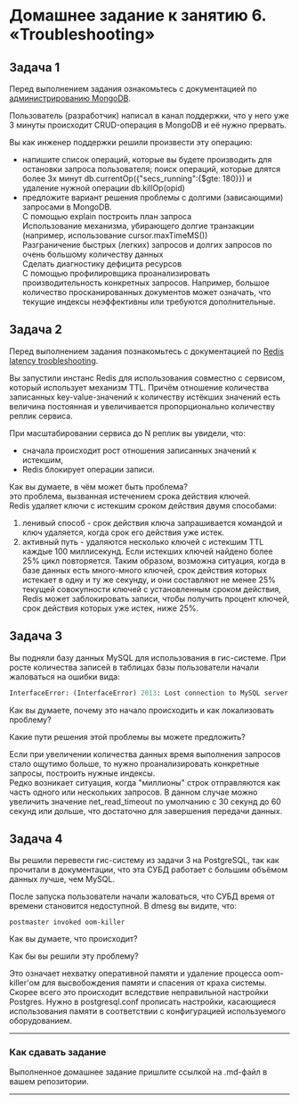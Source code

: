 # Домашнее задание к занятию 6. «Troubleshooting»

## Задача 1

Перед выполнением задания ознакомьтесь с документацией по [администрированию MongoDB](https://docs.mongodb.com/manual/administration/).

Пользователь (разработчик) написал в канал поддержки, что у него уже 3 минуты происходит CRUD-операция в MongoDB и её 
нужно прервать. 

Вы как инженер поддержки решили произвести эту операцию:

- напишите список операций, которые вы будете производить для остановки запроса пользователя;
  поиск операций, которые длятся более 3х минут db.currentOp({"secs_running":{$gte: 180}}) и удаление нужной операции db.killOp(opid)
- предложите вариант решения проблемы с долгими (зависающими) запросами в MongoDB.  
  С помощью explain построить план запроса  
  Использование механизма, убирающего долгие транзакции (например, использование cursor.maxTimeMS(<time limit>))  
  Разграничение быстрых (легких) запросов  и долгих запросов по очень большому количеству данных  
  Сделать диагностику дефицита ресурсов  
  С помощью профилировщика проанализировать производительность конкретных запросов. Например, большое количество просканированных документов может означать, что текущие индексы неэффективны или требуются дополнительные.  
## Задача 2

Перед выполнением задания познакомьтесь с документацией по [Redis latency troobleshooting](https://redis.io/topics/latency).

Вы запустили инстанс Redis для использования совместно с сервисом, который использует механизм TTL. 
Причём отношение количества записанных key-value-значений к количеству истёкших значений есть величина постоянная и
увеличивается пропорционально количеству реплик сервиса. 

При масштабировании сервиса до N реплик вы увидели, что:

- сначала происходит рост отношения записанных значений к истекшим,
- Redis блокирует операции записи.

Как вы думаете, в чём может быть проблема?  
это проблема, вызванная истечением срока действия ключей.    
Redis удаляет ключи с истекшим сроком действия двумя способами:  
1. ленивый способ  - срок действия ключа запрашивается командой и ключ удаляется, когда срок его действия уже истек.  
2. активный путь -  удаляются несколько ключей с истекшим TTL каждые 100 миллисекунд. Если истекших ключей найдено более 25% цикл повторяется. Таким образом, возможна ситуация, когда в базе данных есть много-много ключей, срок действия которых истекает в одну и ту же секунду, и они составляют не менее 25% текущей совокупности ключей с установленным сроком действия, Redis может заблокировать записи, чтобы получить процент ключей, срок действия которых уже истек, ниже 25%. 
 
## Задача 3

Вы подняли базу данных MySQL для использования в гис-системе. При росте количества записей в таблицах базы
пользователи начали жаловаться на ошибки вида:
```python
InterfaceError: (InterfaceError) 2013: Lost connection to MySQL server during query u'SELECT..... '
```

Как вы думаете, почему это начало происходить и как локализовать проблему?

Какие пути решения этой проблемы вы можете предложить?  

Если при увеличении количества данных время выполнения запросов стало ощутимо больше, то нужно проанализировать конкретные запросы, построить нужные индексы.   
Редко возникает ситуация, когда "миллионы" строк отправляются как часть одного или нескольких запросов. В данном случае можно увеличить значение net_read_timeout по умолчанию с 30 секунд до 60 секунд или дольше, что достаточно для завершения передачи данных.

## Задача 4


Вы решили перевести гис-систему из задачи 3 на PostgreSQL, так как прочитали в документации, что эта СУБД работает с 
большим объёмом данных лучше, чем MySQL.

После запуска пользователи начали жаловаться, что СУБД время от времени становится недоступной. В dmesg вы видите, что:

`postmaster invoked oom-killer`

Как вы думаете, что происходит?

Как бы вы решили эту проблему?

Это означает нехватку оперативной памяти и удаление процесса oom-killer'ом для высвобождения памяти и спасения от краха системы. Скорее всего это происходит вследствие неправильной настройки Postgres. Нужно в postgresql.conf прописать настройки, касающиеся использования памяти в соответствии с конфигурацией используемого оборудованием. 

---

### Как cдавать задание

Выполненное домашнее задание пришлите ссылкой на .md-файл в вашем репозитории.

---
